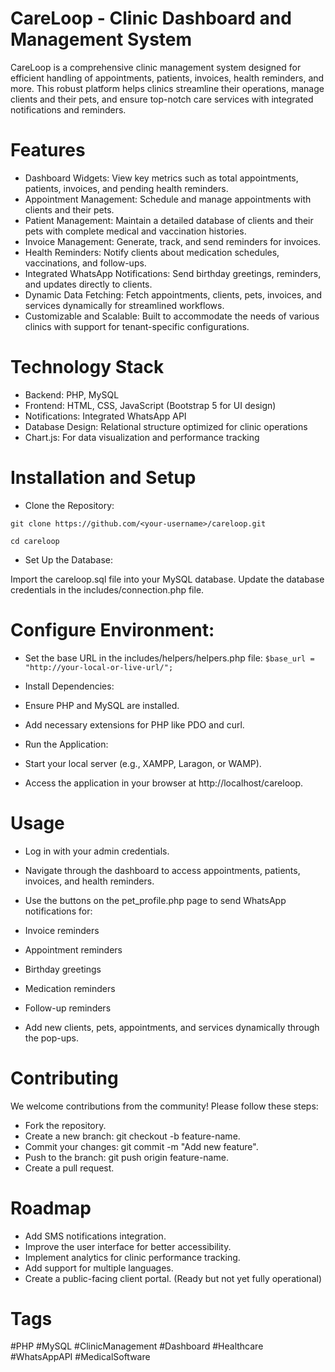 # CareLoop - Clinic Dashboard and Management System
CareLoop is a comprehensive clinic management system designed for efficient handling of appointments, patients, invoices, health reminders, and more. This robust platform helps clinics streamline their operations, manage clients and their pets, and ensure top-notch care services with integrated notifications and reminders.

# Features

- Dashboard Widgets: View key metrics such as total appointments, patients, invoices, and pending health reminders.
- Appointment Management: Schedule and manage appointments with clients and their pets.
- Patient Management: Maintain a detailed database of clients and their pets with complete medical and vaccination histories.
- Invoice Management: Generate, track, and send reminders for invoices.
- Health Reminders: Notify clients about medication schedules, vaccinations, and follow-ups.
- Integrated WhatsApp Notifications: Send birthday greetings, reminders, and updates directly to clients.
- Dynamic Data Fetching: Fetch appointments, clients, pets, invoices, and services dynamically for streamlined workflows.
- Customizable and Scalable: Built to accommodate the needs of various clinics with support for tenant-specific configurations.
  
# Technology Stack
- Backend: PHP, MySQL
- Frontend: HTML, CSS, JavaScript (Bootstrap 5 for UI design)
- Notifications: Integrated WhatsApp API
- Database Design: Relational structure optimized for clinic operations
- Chart.js: For data visualization and performance tracking

# Installation and Setup

- Clone the Repository:

`
git clone https://github.com/<your-username>/careloop.git
`

`
cd careloop
`

- Set Up the Database:

Import the careloop.sql file into your MySQL database.
Update the database credentials in the includes/connection.php file.

# Configure Environment:

- Set the base URL in the includes/helpers/helpers.php file:
`
$base_url = "http://your-local-or-live-url/";
`

- Install Dependencies:
- Ensure PHP and MySQL are installed.
- Add necessary extensions for PHP like PDO and curl.
- Run the Application:
- Start your local server (e.g., XAMPP, Laragon, or WAMP).
- Access the application in your browser at http://localhost/careloop.

# Usage

- Log in with your admin credentials.
- Navigate through the dashboard to access appointments, patients, invoices, and health reminders.
- Use the buttons on the pet_profile.php page to send WhatsApp notifications for:

- Invoice reminders
- Appointment reminders
- Birthday greetings
- Medication reminders
- Follow-up reminders
- Add new clients, pets, appointments, and services dynamically through the pop-ups.

# Contributing
We welcome contributions from the community! Please follow these steps:

- Fork the repository.
- Create a new branch: git checkout -b feature-name.
- Commit your changes: git commit -m "Add new feature".
- Push to the branch: git push origin feature-name.
- Create a pull request.

# Roadmap
- Add SMS notifications integration.
- Improve the user interface for better accessibility.
- Implement analytics for clinic performance tracking.
- Add support for multiple languages.
- Create a public-facing client portal. (Ready but not yet fully operational)

# Tags
#PHP #MySQL #ClinicManagement #Dashboard #Healthcare #WhatsAppAPI #MedicalSoftware
